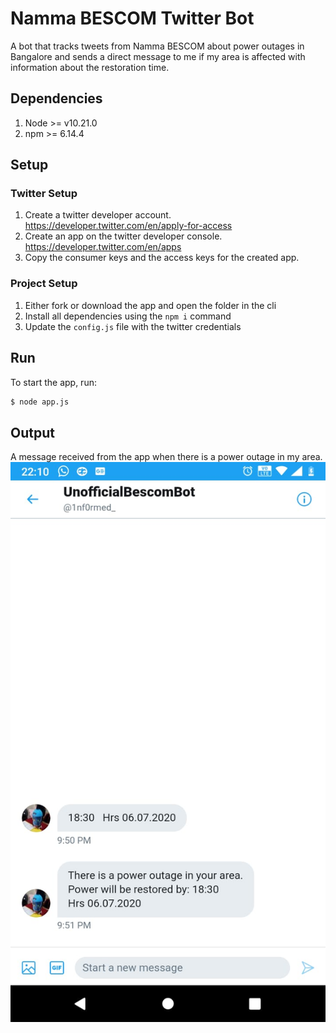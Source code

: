 # Namma BESCOM Twitter Bot

A bot that tracks tweets from Namma BESCOM about power outages in Bangalore and sends a direct message to me if my area is affected with information about the restoration time.

## Dependencies

1. Node >= v10.21.0
2. npm >= 6.14.4

## Setup

### Twitter Setup
1. Create a twitter developer account. https://developer.twitter.com/en/apply-for-access
2. Create an app on the twitter developer console. https://developer.twitter.com/en/apps
3. Copy the consumer keys and the access keys for the created app.

### Project Setup
1. Either fork or download the app and open the folder in the cli
2. Install all dependencies using the `npm i` command
3. Update the `config.js` file with the twitter credentials

## Run

To start the app, run:
```bash
$ node app.js
```

## Output

A message received from the app when there is a power outage in my area.
![Image of bot DM to me](https://github.com/1nF0rmed/bescomTwitterBot/blob/master/images/output.jpeg)